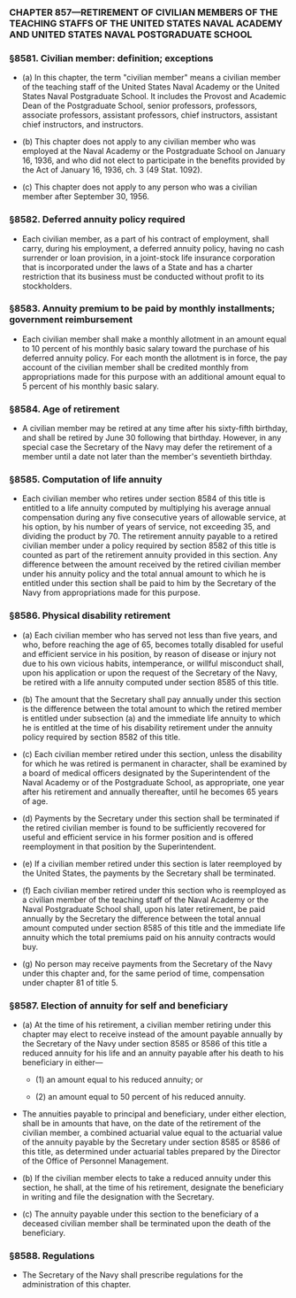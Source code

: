 ### **CHAPTER 857—RETIREMENT OF CIVILIAN MEMBERS OF THE TEACHING STAFFS OF THE UNITED STATES NAVAL ACADEMY AND UNITED STATES NAVAL POSTGRADUATE SCHOOL**

### §8581. Civilian member: definition; exceptions
* (a) In this chapter, the term "civilian member" means a civilian member of the teaching staff of the United States Naval Academy or the United States Naval Postgraduate School. It includes the Provost and Academic Dean of the Postgraduate School, senior professors, professors, associate professors, assistant professors, chief instructors, assistant chief instructors, and instructors.

* (b) This chapter does not apply to any civilian member who was employed at the Naval Academy or the Postgraduate School on January 16, 1936, and who did not elect to participate in the benefits provided by the Act of January 16, 1936, ch. 3 (49 Stat. 1092).

* (c) This chapter does not apply to any person who was a civilian member after September 30, 1956.

### §8582. Deferred annuity policy required
* Each civilian member, as a part of his contract of employment, shall carry, during his employment, a deferred annuity policy, having no cash surrender or loan provision, in a joint-stock life insurance corporation that is incorporated under the laws of a State and has a charter restriction that its business must be conducted without profit to its stockholders.

### §8583. Annuity premium to be paid by monthly installments; government reimbursement
* Each civilian member shall make a monthly allotment in an amount equal to 10 percent of his monthly basic salary toward the purchase of his deferred annuity policy. For each month the allotment is in force, the pay account of the civilian member shall be credited monthly from appropriations made for this purpose with an additional amount equal to 5 percent of his monthly basic salary.

### §8584. Age of retirement
* A civilian member may be retired at any time after his sixty-fifth birthday, and shall be retired by June 30 following that birthday. However, in any special case the Secretary of the Navy may defer the retirement of a member until a date not later than the member's seventieth birthday.

### §8585. Computation of life annuity
* Each civilian member who retires under section 8584 of this title is entitled to a life annuity computed by multiplying his average annual compensation during any five consecutive years of allowable service, at his option, by his number of years of service, not exceeding 35, and dividing the product by 70. The retirement annuity payable to a retired civilian member under a policy required by section 8582 of this title is counted as part of the retirement annuity provided in this section. Any difference between the amount received by the retired civilian member under his annuity policy and the total annual amount to which he is entitled under this section shall be paid to him by the Secretary of the Navy from appropriations made for this purpose.

### §8586. Physical disability retirement
* (a) Each civilian member who has served not less than five years, and who, before reaching the age of 65, becomes totally disabled for useful and efficient service in his position, by reason of disease or injury not due to his own vicious habits, intemperance, or willful misconduct shall, upon his application or upon the request of the Secretary of the Navy, be retired with a life annuity computed under section 8585 of this title.

* (b) The amount that the Secretary shall pay annually under this section is the difference between the total amount to which the retired member is entitled under subsection (a) and the immediate life annuity to which he is entitled at the time of his disability retirement under the annuity policy required by section 8582 of this title.

* (c) Each civilian member retired under this section, unless the disability for which he was retired is permanent in character, shall be examined by a board of medical officers designated by the Superintendent of the Naval Academy or of the Postgraduate School, as appropriate, one year after his retirement and annually thereafter, until he becomes 65 years of age.

* (d) Payments by the Secretary under this section shall be terminated if the retired civilian member is found to be sufficiently recovered for useful and efficient service in his former position and is offered reemployment in that position by the Superintendent.

* (e) If a civilian member retired under this section is later reemployed by the United States, the payments by the Secretary shall be terminated.

* (f) Each civilian member retired under this section who is reemployed as a civilian member of the teaching staff of the Naval Academy or the Naval Postgraduate School shall, upon his later retirement, be paid annually by the Secretary the difference between the total annual amount computed under section 8585 of this title and the immediate life annuity which the total premiums paid on his annuity contracts would buy.

* (g) No person may receive payments from the Secretary of the Navy under this chapter and, for the same period of time, compensation under chapter 81 of title 5.

### §8587. Election of annuity for self and beneficiary
* (a) At the time of his retirement, a civilian member retiring under this chapter may elect to receive instead of the amount payable annually by the Secretary of the Navy under section 8585 or 8586 of this title a reduced annuity for his life and an annuity payable after his death to his beneficiary in either—

  * (1) an amount equal to his reduced annuity; or

  * (2) an amount equal to 50 percent of his reduced annuity.


* The annuities payable to principal and beneficiary, under either election, shall be in amounts that have, on the date of the retirement of the civilian member, a combined actuarial value equal to the actuarial value of the annuity payable by the Secretary under section 8585 or 8586 of this title, as determined under actuarial tables prepared by the Director of the Office of Personnel Management.

* (b) If the civilian member elects to take a reduced annuity under this section, he shall, at the time of his retirement, designate the beneficiary in writing and file the designation with the Secretary.

* (c) The annuity payable under this section to the beneficiary of a deceased civilian member shall be terminated upon the death of the beneficiary.

### §8588. Regulations
* The Secretary of the Navy shall prescribe regulations for the administration of this chapter.
